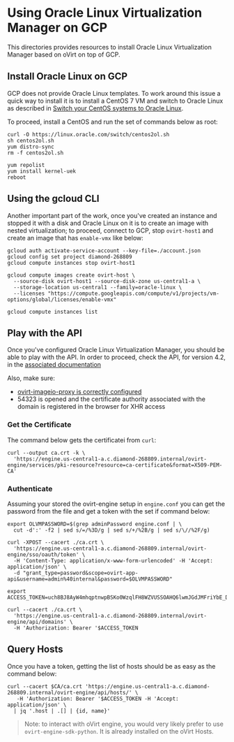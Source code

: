 # Using Oracle Linux Virtualization Manager on GCP

This directories provides resources to install Oracle Linux Virtualization
Manager based on oVirt on top of GCP.

## Install Oracle Linux on GCP

GCP does not provide Oracle Linux templates. To work around this issue a quick
way to install it is to install a CentOS 7 VM and switch to Oracle Linux as
described in
[Switch your CentOS systems to Oracle Linux](https://linux.oracle.com/switch/centos/).

To proceed, install a CentOS and run the set of commands below as root:

```shell
curl -O https://linux.oracle.com/switch/centos2ol.sh
sh centos2ol.sh 
yum distro-sync
rm -f centos2ol.sh

yum repolist
yum install kernel-uek
reboot
```

## Using the gcloud CLI

Another important part of the work, once you've created an instance and stopped
it with a disk and Oracle Linux on it is to create an image with nested
virtualization; to proceed, connect to GCP, stop `ovirt-host1` and create an
image that has `enable-vmx` like below:

```shell
gcloud auth activate-service-account --key-file=./account.json
gcloud config set project diamond-268809
gcloud compute instances stop ovirt-host1

gcloud compute images create ovirt-host \
  --source-disk ovirt-host1 --source-disk-zone us-central1-a \
  --storage-location us-central1 --family=oracle-linux \
  --licenses "https://compute.googleapis.com/compute/v1/projects/vm-options/global/licenses/enable-vmx"

gcloud compute instances list
```

## Play with the API

Once you've configured Oracle Linux Virtualization Manager, you should be able
to play with the API. In order to proceed, check the API, for version 4.2, in
the [associated documentation](https://access.redhat.com/documentation/en-us/red_hat_virtualization/4.2/html/rest_api_guide/index)

Also, make sure:

- [ovirt-imageio-proxy is correctly configured](https://docs.oracle.com/en/virtualization/oracle-linux-virtualization-manager/getstart/storage-config.html#images-upload)
- 54323 is opened and the certificate authority associated with the domain is registered in the browser for XHR access


### Get the Certificate

The command below gets the certificatei from `curl`:

```shell
curl --output ca.crt -k \
  'https://engine.us-central1-a.c.diamond-268809.internal/ovirt-engine/services/pki-resource?resource=ca-certificate&format=X509-PEM-CA'
```

### Authenticate

Assuming your stored the ovirt-engine setup in `engine.conf` you can get the
password from the file and get a token with the set if command below:

```shell
export OLVMPASSWORD=$(grep adminPassword engine.conf | \
  cut -d':' -f2 | sed s/=/%3D/g | sed s/+/%2B/g | sed s/\//%2F/g)

curl -XPOST --cacert ./ca.crt \
  'https://engine.us-central1-a.c.diamond-268809.internal/ovirt-engine/sso/oauth/token' \
  -H 'Content-Type: application/x-www-form-urlencoded' -H 'Accept: application/json' \
  -d "grant_type=password&scope=ovirt-app-api&username=admin%40internal&password=$OLVMPASSWORD"

export ACCESS_TOKEN=uch8BJ8AyW4mhqptnwpBSKo0WzqlFH8WZVUSSOAHQ6lwmJGdJMFriYbE_DFV6fEBmtnms1HAsDUWVsn9xob8rA

curl --cacert ./ca.crt \
  'https://engine.us-central1-a.c.diamond-268809.internal/ovirt-engine/api/domains' \
  -H 'Authorization: Bearer '$ACCESS_TOKEN
```

## Query Hosts

Once you have a token, getting the list of hosts should be as easy as the
command below:

```shell
curl --cacert $CA/ca.crt 'https://engine.us-central1-a.c.diamond-268809.internal/ovirt-engine/api/hosts/' \
   -H 'Authorization: Bearer '$ACCESS_TOKEN -H 'Accept: application/json' \
  | jq '.host | .[] | {id, name}'
```

> Note: to interact with oVirt engine, you would very likely prefer to use
> `ovirt-engine-sdk-python`. It is already installed on the oVirt Hosts.

